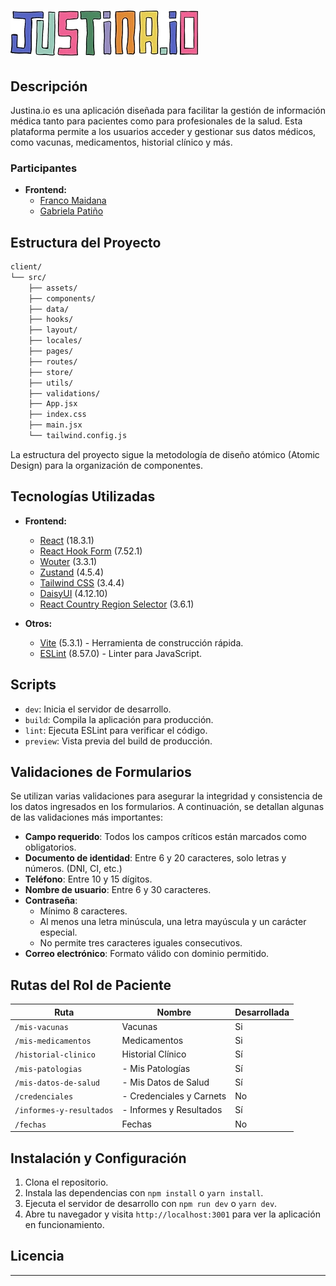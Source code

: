 # ![Justina.io Logo](https://raw.githubusercontent.com/No-Country-simulation/h1-08-java-react/dev-maidana/client/public/logo.webp)

## Descripción

Justina.io es una aplicación diseñada para facilitar la gestión de información médica tanto para pacientes como para profesionales de la salud. Esta plataforma permite a los usuarios acceder y gestionar sus datos médicos, como vacunas, medicamentos, historial clínico y más.

### Participantes

- **Frontend:** 
    - [Franco Maidana](https://github.com/Maidana0/) 
    - [Gabriela Patiño](https://github.com/Gabyp05/) 


## Estructura del Proyecto

```bash
client/
└── src/
    ├── assets/
    ├── components/
    ├── data/
    ├── hooks/
    ├── layout/
    ├── locales/
    ├── pages/
    ├── routes/
    ├── store/
    ├── utils/
    ├── validations/
    ├── App.jsx
    ├── index.css
    ├── main.jsx
    └── tailwind.config.js
```

La estructura del proyecto sigue la metodología de diseño atómico (Atomic Design) para la organización de componentes.


## Tecnologías Utilizadas

- **Frontend:**
  - [React](https://reactjs.org/) (18.3.1)
  - [React Hook Form](https://react-hook-form.com/) (7.52.1)
  - [Wouter](https://github.com/molefrog/wouter) (3.3.1)
  - [Zustand](https://zustand-demo.pmnd.rs/) (4.5.4)
  - [Tailwind CSS](https://tailwindcss.com/) (3.4.4)
  - [DaisyUI](https://daisyui.com/) (4.12.10)
  - [React Country Region Selector](https://github.com/country-regions/react-country-region-selector/) (3.6.1)

- **Otros:**
  - [Vite](https://vitejs.dev/) (5.3.1) - Herramienta de construcción rápida.
  - [ESLint](https://eslint.org/) (8.57.0) - Linter para JavaScript.

## Scripts

- `dev`: Inicia el servidor de desarrollo.
- `build`: Compila la aplicación para producción.
- `lint`: Ejecuta ESLint para verificar el código.
- `preview`: Vista previa del build de producción.



## Validaciones de Formularios

Se utilizan varias validaciones para asegurar la integridad y consistencia de los datos ingresados en los formularios. A continuación, se detallan algunas de las validaciones más importantes:

- **Campo requerido**: Todos los campos críticos están marcados como obligatorios.
- **Documento de identidad**: Entre 6 y 20 caracteres, solo letras y números. (DNI, CI, etc.)
- **Teléfono**: Entre 10 y 15 dígitos.
- **Nombre de usuario**: Entre 6 y 30 caracteres.
- **Contraseña**:
  - Mínimo 8 caracteres.
  - Al menos una letra minúscula, una letra mayúscula y un carácter especial.
  - No permite tres caracteres iguales consecutivos.
- **Correo electrónico**: Formato válido con dominio permitido.



## Rutas del Rol de Paciente

| Ruta                   | Nombre                      | Desarrollada           |
|------------------------|-----------------------------|--------------------|
| `/mis-vacunas`         | Vacunas                     | Si                 |
| `/mis-medicamentos`    | Medicamentos                | Si                 |
| `/historial-clinico`   | Historial Clínico           | Sí                 |
| `/mis-patologias`      | - Mis Patologías            | Sí                 |
| `/mis-datos-de-salud`  | - Mis Datos de Salud        | Sí                 |
| `/credenciales`                    | - Credenciales y Carnets    | No                 |
| `/informes-y-resultados` | - Informes y Resultados    | Sí                 |
| `/fechas`                    | Fechas                      | No                 |



## Instalación y Configuración

1. Clona el repositorio.
2. Instala las dependencias con `npm install` o `yarn install`.
3. Ejecuta el servidor de desarrollo con `npm run dev` o `yarn dev`.
4. Abre tu navegador y visita `http://localhost:3001` para ver la aplicación en funcionamiento.

## Licencia
---
```